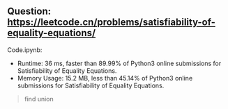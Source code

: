 ## Question: https://leetcode.cn/problems/satisfiability-of-equality-equations/

Code.ipynb:
* Runtime: 36 ms, faster than 89.99% of Python3 online submissions for Satisfiability of Equality Equations.
* Memory Usage: 15.2 MB, less than 45.14% of Python3 online submissions for Satisfiability of Equality Equations.
> find union
